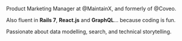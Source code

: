 Product Marketing Manager at @MaintainX, and formerly of @Coveo.

Also fluent in **Rails 7**, **React.js** and **GraphQL**... because coding is fun.

Passionate about data modelling, search, and technical storytelling.
